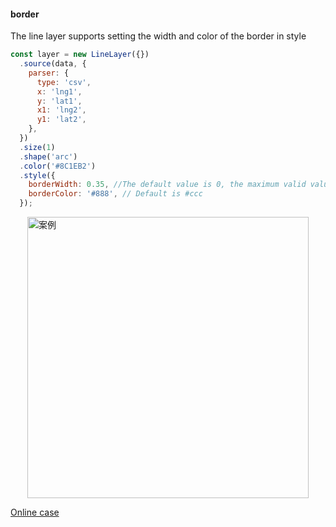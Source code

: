 #### border

The line layer supports setting the width and color of the border in style

```javascript
const layer = new LineLayer({})
  .source(data, {
    parser: {
      type: 'csv',
      x: 'lng1',
      y: 'lat1',
      x1: 'lng2',
      y1: 'lat2',
    },
  })
  .size(1)
  .shape('arc')
  .color('#8C1EB2')
  .style({
    borderWidth: 0.35, //The default value is 0, the maximum valid value is 0.5
    borderColor: '#888', // Default is #ccc
  });
```

<img width="450px" style="display: block;margin: 0 auto;" alt="案例" src='https://gw.alipayobjects.com/mdn/rms_816329/afts/img/A*PsbNRpboEKEAAAAAAAAAAAAAARQnAQ'>

[Online case](/examples/gallery/animate#animate_path_texture)
